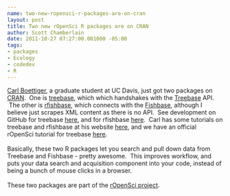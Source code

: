 ```yaml
--- 
name: two-new-ropensci-r-packages-are-on-cran
layout: post
title: Two new rOpenSci R packages are on CRAN
author: Scott Chamberlain
date: 2011-10-27 07:27:00.001000 -05:00
tags: 
- packages
- Ecology
- codedev
- R
---
```

<a href="http://www.carlboettiger.info/">Carl Boettiger</a>, a graduate student at UC Davis, just got two packages on <a href="http://cran.r-project.org/web/packages/available_packages_by_name.html">CRAN</a>. &nbsp;One is <a href="http://cran.r-project.org/web/packages/treebase/index.html">treebase</a>, which which handshakes with the <a href="http://www.treebase.org/treebase-web/home.html">Treebase</a> API. &nbsp;The other is <a href="http://cran.r-project.org/web/packages/rfishbase/index.html">rfishbase</a>, which connects with the <a href="http://www.fishbase.org/search.php">Fishbase</a>, although I believe just scrapes XML content as there is no API. &nbsp;See development on GitHub for treebase <a href="https://github.com/ropensci/treeBASE">here</a>, and for rfishbase <a href="https://github.com/ropensci/rfishbase">here</a>. &nbsp;Carl has some tutorials on treebase and rfishbase at his website <a href="http://www.carlboettiger.info/">here</a>, and we have an official rOpenSci tutorial for treebase <a href="http://ropensci.org/tutorials/r-treebase-tutorial/">here</a>.<br /><br />Basically, these two R packages let you search and pull down data from Treebase and Fishbase - pretty awesome. &nbsp;This improves workflow, and puts your data search and acquisition component into your code, instead of being a bunch of mouse clicks in a browser.<br /><br />These two packages are part of the <a href="http://ropensci.org/">rOpenSci project</a>.
